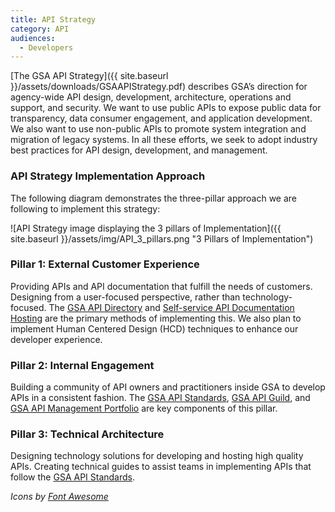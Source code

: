 ```yaml
---
title: API Strategy
category: API
audiences:
  - Developers
---
```


[The GSA API Strategy]({{ site.baseurl }}/assets/downloads/GSAAPIStrategy.pdf) describes GSA’s direction for agency­-wide API design, development, architecture, operations and support, and security. We want to use public APIs to expose public data for transparency, data consumer engagement, and application development. We also want to use non-public APIs to promote system integration and migration of legacy systems. In all these efforts, we seek to adopt industry best practices for API design, development, and management.

### API Strategy Implementation Approach

The following diagram demonstrates the three-pillar approach we are following to implement this strategy:

![API Strategy image displaying the 3 pillars of Implementation]({{ site.baseurl }}/assets/img/API_3_pillars.png "3 Pillars of Implementation")

### Pillar 1: External Customer Experience

Providing APIs and API documentation that fulfill the needs of customers. Designing from a user-focused perspective, rather than technology-focused. The [GSA API Directory](https://open.gsa.gov/api) and [Self-service API Documentation Hosting](https://github.com/GSA/open-gsa-redesign/blob/master/APIDOCS.md) are the primary methods of implementing this. We also plan to implement Human Centered Design (HCD) techniques to enhance our developer experience.

### Pillar 2: Internal Engagement

Building a community of API owners and practitioners inside GSA to develop APIs in a consistent fashion. The [GSA API Standards](/guides/API_standards), [GSA API Guild](/api_guild), and [GSA API Management Portfolio](/api_portfolio) are key components of this pillar.

### Pillar 3: Technical Architecture

Designing technology solutions for developing and hosting high quality APIs. Creating technical guides to assist teams in implementing APIs that follow the [GSA API Standards](/guides/API_standards).




*Icons by [Font Awesome](https://github.com/FortAwesome/Font-Awesome)*
